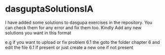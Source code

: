 # dasguptaSolutionsIA
I have added some solutions to dasgupa exercises in the repository. You can check them for any error and fix them too.
Kindly Add any new solutions you want in this format

e.g if you want to upload or fix problem 6.1 the goto the folder chapter 6 and edit the file 6.1 if present or just create a new one if not present
